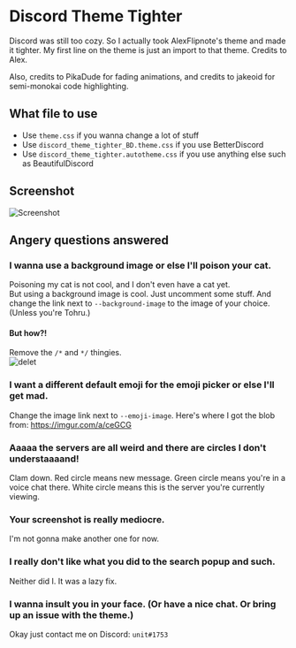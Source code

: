 # Discord Theme Tighter
Discord was still too cozy. So I actually took AlexFlipnote's theme and made it tighter. My first line on the theme is just an import to that theme. Credits to Alex.

Also, credits to PikaDude for fading animations, and credits to jakeoid for semi-monokai code highlighting.

## What file to use
* Use `theme.css` if you wanna change a lot of stuff
* Use `discord_theme_tighter_BD.theme.css` if you use BetterDiscord
* Use `discord_theme_tighter.autotheme.css` if you use anything else such as BeautifulDiscord

## Screenshot
![Screenshot](https://u.nya.is/lsrkfb.png)

## Angery questions answered

### I wanna use a background image or else I'll poison your cat.
Poisoning my cat is not cool, and I don't even have a cat yet.  
But using a background image is cool. Just uncomment some stuff. And change the link next to `--background-image` to the image of your choice. (Unless you're Tohru.)
#### But how?!
Remove the `/*` and `*/` thingies.  
![delet](https://u.nya.is/yigrgc.png)

### I want a different default emoji for the emoji picker or else I'll get mad.
Change the image link next to `--emoji-image`. Here's where I got the blob from: https://imgur.com/a/ceGCG

### Aaaaa the servers are all weird and there are circles I don't understaaaand!
Clam down. Red circle means new message. Green circle means you're in a voice chat there. White circle means this is the server you're currently viewing.

### Your screenshot is really mediocre.
I'm not gonna make another one for now.

### I really don't like what you did to the search popup and such.
Neither did I. It was a lazy fix.

### I wanna insult you in your face. (Or have a nice chat. Or bring up an issue with the theme.)
Okay just contact me on Discord: `unit#1753`
